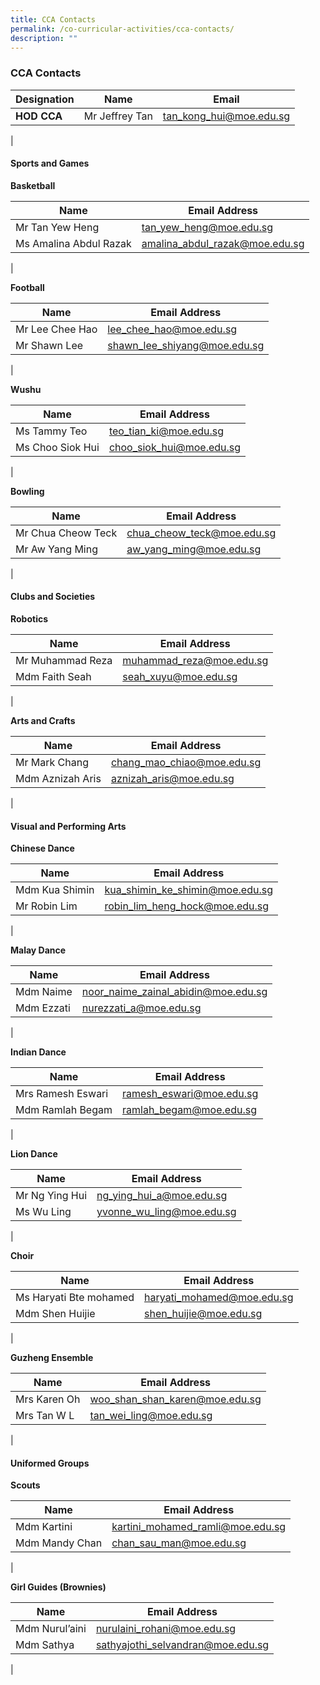 ```yaml
---
title: CCA Contacts
permalink: /co-curricular-activities/cca-contacts/
description: ""
---
```

### **CCA Contacts**

| Designation | Name | Email |
|---|---|---|
| **HOD CCA** | Mr Jeffrey Tan | [tan\_kong\_hui@moe.edu.sg](mailto:tan\_kong\_hui@moe.edu.sg) |
|

#### **Sports and Games**

**Basketball**

| Name | Email Address |
|---|---|
| Mr Tan Yew Heng  | tan_yew_heng@moe.edu.sg  |
| Ms Amalina Abdul Razak | amalina_abdul_razak@moe.edu.sg |
|

**Football**

| Name | Email Address |
|---|---|
| Mr Lee Chee Hao|  lee_chee_hao@moe.edu.sg |
| Mr Shawn Lee | shawn_lee_shiyang@moe.edu.sg |
|

**Wushu**

| Name | Email Address |
|---|---|
| Ms Tammy Teo |  teo_tian_ki@moe.edu.sg |
| Ms Choo Siok Hui | choo_siok_hui@moe.edu.sg |
|

**Bowling**

| Name | Email Address |
|---|---|
| Mr Chua Cheow Teck |  chua_cheow_teck@moe.edu.sg |
|  Mr Aw Yang Ming | aw_yang_ming@moe.edu.sg  |
|

#### **Clubs and Societies**

**Robotics**

| Name | Email Address |
|---|---|
|  Mr Muhammad Reza |  [muhammad_reza@moe.edu.sg](mailto:muhammad_reza@moe.edu.sg) |
| Mdm Faith Seah | [seah_xuyu@moe.edu.sg](mailto:seah_xuyu@moe.edu.sg) |
|

**Arts and Crafts**

| Name | Email Address |
|---|---|
|  Mr Mark Chang | [chang_mao_chiao@moe.edu.sg](mailto:chang_mao_chiao@moe.edu.sg) |
| Mdm Aznizah Aris | [aznizah_aris@moe.edu.sg](mailto:aznizah_aris@moe.edu.sg) |
|

#### **Visual and Performing Arts**
**Chinese Dance**

| Name | Email Address |
|---|---|
|  Mdm Kua Shimin |  [kua_shimin_ke_shimin@moe.edu.sg](mailto:kua_shimin_ke_shimin@moe.edu.sg) |
| Mr Robin Lim | [robin_lim_heng_hock@moe.edu.sg](mailto:robin_lim_heng_hock@moe.edu.sg) |
|

**Malay Dance**

| Name | Email Address |
|---|---|
|  Mdm Naime |  [noor_naime_zainal_abidin@moe.edu.sg](mailto:noor_naime_zainal_abidin@moe.edu.sg) |
| Mdm Ezzati | [nurezzati_a@moe.edu.sg](mailto:nurezzati_a@moe.edu.sg) |
|

**Indian Dance**

| Name | Email Address |
|---|---|
|  Mrs Ramesh Eswari |  [ramesh_eswari@moe.edu.sg](mailto:ramesh_eswari@moe.edu.sg) |
| Mdm Ramlah Begam | [ramlah_begam@moe.edu.sg](mailto:ramlah_begam@moe.edu.sg) |
|

**Lion Dance**

| Name | Email Address |
|---|---|
|  Mr Ng Ying Hui |  [ng_ying_hui_a@moe.edu.sg](mailto:ng_ying_hui_a@moe.edu.sg) |
| Ms Wu Ling | [yvonne_wu_ling@moe.edu.sg](mailto:yvonne_wu_ling@moe.edu.sg) |
|

**Choir**

| Name | Email Address |
|---|---|
|  Ms Haryati Bte mohamed  |  [haryati_mohamed@moe.edu.sg](mailto:haryati_mohamed@moe.edu.sg) |
| Mdm Shen Huijie | [shen_huijie@moe.edu.sg](mailto:shen_huijie@moe.edu.sg) |
|

**Guzheng Ensemble**

| Name | Email Address |
|---|---|
|  Mrs Karen Oh |  [woo_shan_shan_karen@moe.edu.sg](mailto:woo_shan_shan_karen@moe.edu.sg) |
| Mrs Tan W L | [tan_wei_ling@moe.edu.sg](mailto:tan_wei_ling@moe.edu.sg) |
|

#### **Uniformed Groups**
**Scouts**

| Name | Email Address |
|---|---|
|  Mdm Kartini | [kartini_mohamed_ramli@moe.edu.sg](mailto:kartini_mohamed_ramli@moe.edu.sg) |
| Mdm Mandy Chan | [chan_sau_man@moe.edu.sg](mailto:chan_sau_man@moe.edu.sg) |
|

**Girl Guides (Brownies)**

| Name | Email Address |
|---|---|
| Mdm Nurul’aini | [nurulaini_rohani@moe.edu.sg](mailto:nurulaini_rohani@moe.edu.sg) |
| Mdm Sathya | [sathyajothi_selvandran@moe.edu.sg](mailto:sathyajothi_selvandran@moe.edu.sg) |
|